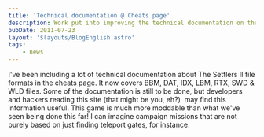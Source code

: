```yaml
---
title: 'Technical documentation @ Cheats page'
description: Work put into improving the technical documentation on the site.
pubDate: 2011-07-23
layout: '$layouts/BlogEnglish.astro'
tags:
    - news
---
```


I've been including a lot of technical documentation about The Settlers II file formats in the cheats page. It now covers BBM, DAT, IDX, LBM, RTX, SWD & WLD files. Some of the documentation is still to be done, but developers and hackers reading this site (that might be you, eh?)  may find this information useful. This game is much more moddable than what we've seen being done this far! I can imagine campaign missions that are not purely based on just finding teleport gates, for instance.

